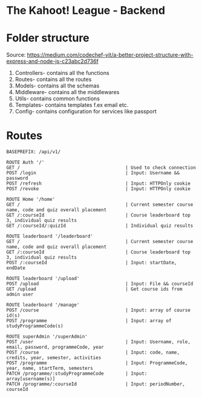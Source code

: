 # The Kahoot! League - Backend

# Folder structure

Source: https://medium.com/codechef-vit/a-better-project-structure-with-express-and-node-js-c23abc2d736f

1. Controllers- contains all the functions
2. Routes- contains all the routes
3. Models- contains all the schemas
4. Middleware- contains all the middlewares
5. Utils- contains common functions
6. Templates- contains templates f.ex email etc.
7. Config- contains configuration for services like passport

# Routes

```
BASEPREFIX: /api/v1/

ROUTE Auth '/'
GET /                                       | Used to check connection
POST /login                                 | Input: Username && password
POST /refresh                               | Input: HTTPOnly cookie
POST /revoke                                | Input: HTTPOnly cookie

ROUTE Home '/home'
GET /                                       | Current semester course name, code and quiz overall placement
GET /:courseId                              | Course leaderboard top 3, individual quiz results
GET /:courseId/:quizId                      | Individual quiz results

ROUTE leaderboard '/leaderboard'
GET /                                       | Current semester course name, code and quiz overall placement
GET /:courseId                              | Course leaderboard top 3, individual quiz results
POST /:courseId                             | Input: startDate, endDate

ROUTE leaderboard '/upload'
POST /upload                                | Input: File && courseId
GET /upload                                 | Get course ids from admin user

ROUTE leaderboard '/manage'
POST /course                                | Input: array of course id(s)
POST /programme                             | Input: array of studyProgrammeCode(s)

ROUTE superAdmin '/superAdmin'
POST /user                                  | Input: Username, role, email, password, programmeCode, year
POST /course                                | Input: code, name, credits, year, semester, activities
POST /programme                             | Input: ProgrammeCode, year, name, startTerm, semesters
PATCH /programme/:studyProgrammeCode        | Input: array[username(s)]
PATCH /programme/:courseId                  | Input: periodNumber, courseId

```

